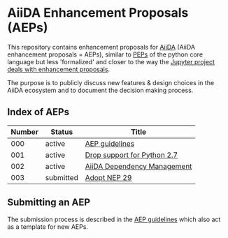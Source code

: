 # AiiDA Enhancement Proposals (AEPs)

This repository contains enhancement proposals for [AiiDA](www.aiida.net) (AiiDA
enhancement proposals = AEPs), similar to
[PEPs](https://www.python.org/dev/peps/) of the python core language but
less 'formalized' and closer to the way the [Jupyter project deals
with enhancement proposals](https://github.com/jupyter/enhancement-proposals).

The purpose is to publicly discuss new features & design choices in the AiiDA
ecosystem and to document the decision making process.


## Index of AEPs 

| Number | Status           | Title                                                            |
|--------|------------------|------------------------------------------------------------------|
| 000    | active           | [AEP guidelines](000_aep_guidelines/readme.md)                   | 
| 001    | active           | [Drop support for Python 2.7](001_drop_python2/)                 |
| 002    | active           | [AiiDA Dependency Management](002_dependency_management/)        |
| 003    | submitted        | [Adopt NEP 29](003_adopt_nep_29/)                                |

## Submitting an AEP
The submission process is described in the [AEP guidelines](000_aep_guidelines/readme.md) which also act as a template for new AEPs. 
